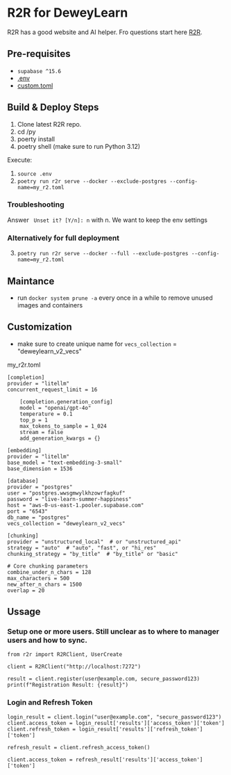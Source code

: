 # R2R for DeweyLearn
R2R has a good website and AI helper. Fro questions start here [R2R](https://r2r-docs.sciphi.ai/documentation/installation/light/local-system#postgres-pgvector).


## Pre-requisites
- `supabase ^15.6`
- [.env](py/.env)
- [custom.toml](py/my_r2r.toml)

## Build & Deploy Steps

1. Clone latest R2R repo.
2. cd /py
3. poerty install
4. poetry shell (make sure to run Python 3.12)
   
Execute:
1. `source .env`
2. `poetry run r2r serve --docker --exclude-postgres --config-name=my_r2.toml`

### Troubleshooting
Answer ` Unset it? [Y/n]: n` with n. We want to keep the env settings

### Alternatively for full deployment
3. `poetry run r2r serve --docker --full --exclude-postgres --config-name=my_r2.toml`

## Maintance
- run `docker system prune -a` every once in a while to remove unused images and containers


## Customization
- make sure to create unique name for `vecs_collection` = "deweylearn_v2_vecs"


my_r2r.toml
```
[completion]
provider = "litellm"
concurrent_request_limit = 16

    [completion.generation_config]
    model = "openai/gpt-4o"
    temperature = 0.1
    top_p = 1
    max_tokens_to_sample = 1_024
    stream = false
    add_generation_kwargs = {}

[embedding]
provider = "litellm"
base_model = "text-embedding-3-small"
base_dimension = 1536

[database]
provider = "postgres"
user = "postgres.wwsgmwylkhzowrfagkuf"
password = "live-learn-summer-happiness"
host = "aws-0-us-east-1.pooler.supabase.com"
port = "6543"
db_name = "postgres"
vecs_collection = "deweylearn_v2_vecs"

[chunking]
provider = "unstructured_local"  # or "unstructured_api"
strategy = "auto"  # "auto", "fast", or "hi_res"
chunking_strategy = "by_title"  # "by_title" or "basic"

# Core chunking parameters
combine_under_n_chars = 128
max_characters = 500
new_after_n_chars = 1500
overlap = 20
```

## Ussage

### Setup one or more users. Still unclear as to where to manager users and how to sync.

```
from r2r import R2RClient, UserCreate

client = R2RClient("http://localhost:7272")

result = client.register(user@example.com, secure_password123)
print(f"Registration Result: {result}")
```

### Login and Refresh Token
```
login_result = client.login("user@example.com", "secure_password123")
client.access_token = login_result['results']['access_token']['token']
client.refresh_token = login_result['results']['refresh_token']['token']

```

```
refresh_result = client.refresh_access_token()

client.access_token = refresh_result['results']['access_token']['token']
```
